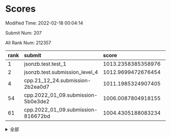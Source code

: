 # Scores

Modified Time: 2022-02-18 00:04:14

Submit Num: 207

All Rank Num: 212357

| rank |               submit               |       score        |       sigma        | pk_num |
| :--- | :--------------------------------- | :----------------- | :----------------- | :----- |
| 1    | jsonzb.test.test_1                 | 1013.2358385358976 | 0.7986083942259737 | 4103   |
| 2    | jsonzb.test.submission_level_4     | 1012.9699472676454 | 0.7999551498220886 | 4097   |
| 4    | cpp.21_12_24.submission-2b2ea0d7   | 1011.1985324907405 | 0.7795728306417927 | 4110   |
| 54   | cpp.2022_01_09.submission-5b0e3de2 | 1006.0087804918155 | 0.7246407843495624 | 4105   |
| 61   | cpp.2022_01_09.submission-816672bd | 1004.4305188083234 | 0.7098407915285437 | 4106   |


<details>
<summary>全部</summary>

| rank |                 submit                 |       score        |       sigma        | pk_num |
| :--- | :------------------------------------- | :----------------- | :----------------- | :----- |
| 1    | jsonzb.test.test_1                     | 1013.2358385358976 | 0.7986083942259737 | 4103   |
| 2    | jsonzb.test.submission_level_4         | 1012.9699472676454 | 0.7999551498220886 | 4097   |
| 3    | gobigger.level_3.submission_level_3_4  | 1011.3909478428345 | 0.7739306532700735 | 4107   |
| 4    | cpp.21_12_24.submission-2b2ea0d7       | 1011.1985324907405 | 0.7795728306417927 | 4110   |
| 5    | gobigger.level_3.submission_level_3_33 | 1011.120606926041  | 0.744857857191239  | 4102   |
| 6    | gobigger.level_3.submission_level_3_39 | 1011.0899650557612 | 0.7708152263428495 | 4107   |
| 7    | gobigger.level_3.submission_level_3_27 | 1011.0562935751968 | 0.7542563664346394 | 4101   |
| 8    | gobigger.level_3.submission_level_3_14 | 1011.0091341300706 | 0.7708120091767678 | 4103   |
| 9    | gobigger.level_3.submission_level_3_42 | 1010.9532769428134 | 0.7744345933315803 | 4107   |
| 10   | gobigger.level_3.submission_level_3_13 | 1010.9231064947375 | 0.7569243228808682 | 4102   |
| 11   | gobigger.level_3.submission_level_3_11 | 1010.9221159109442 | 0.7763387684638892 | 4104   |
| 12   | gobigger.level_3.submission_level_3_30 | 1010.9007277699367 | 0.7513442406845643 | 4107   |
| 13   | gobigger.level_3.submission_level_3_15 | 1010.8695062279489 | 0.7449297937918219 | 4102   |
| 14   | gobigger.level_3.submission_level_3_36 | 1010.7614301864396 | 0.7759661299459903 | 4100   |
| 15   | gobigger.level_3.submission_level_3_17 | 1010.7313752004026 | 0.769006013593968  | 4101   |
| 16   | gobigger.level_3.submission_level_3_29 | 1010.715530607881  | 0.7546190669477294 | 4098   |
| 17   | gobigger.level_3.submission_level_3_20 | 1010.4236354779225 | 0.7522490003330756 | 4105   |
| 18   | gobigger.level_3.submission_level_3_44 | 1010.3586466841153 | 0.7871144970935384 | 4099   |
| 19   | gobigger.level_3.submission_level_3_10 | 1010.3191964419372 | 0.771920412436763  | 4107   |
| 20   | gobigger.level_3.submission_level_3_23 | 1010.3045877745096 | 0.7547571556470057 | 4104   |
| 21   | gobigger.level_3.submission_level_3_1  | 1010.2883265105227 | 0.7501721192183836 | 4106   |
| 22   | gobigger.level_3.submission_level_3_3  | 1010.2798602759808 | 0.7523755524872097 | 4115   |
| 23   | gobigger.level_3.submission_level_3_35 | 1010.2642266745418 | 0.7947598023578774 | 4106   |
| 24   | gobigger.level_3.submission_level_3_31 | 1010.1925661034105 | 0.7529531760265386 | 4102   |
| 25   | gobigger.level_3.submission_level_3_0  | 1010.189958644962  | 0.7681541477521229 | 4106   |
| 26   | gobigger.level_3.submission_level_3_9  | 1010.1840190125415 | 0.7675838949992889 | 4108   |
| 27   | gobigger.level_3.submission_level_3_49 | 1010.1130447295428 | 0.7519665278355072 | 4101   |
| 28   | gobigger.level_3.submission_level_3_28 | 1010.1042896649578 | 0.7325421272528454 | 4102   |
| 29   | gobigger.level_3.submission_level_3_37 | 1010.0497929868767 | 0.7490730406260867 | 4108   |
| 30   | gobigger.level_3.submission_level_3_18 | 1009.8825427989885 | 0.7712803796272363 | 4099   |
| 31   | gobigger.level_3.submission_level_3_34 | 1009.8750782003168 | 0.769934486530891  | 4101   |
| 32   | gobigger.level_3.submission_level_3_32 | 1009.7789974657084 | 0.7585264533716816 | 4098   |
| 33   | gobigger.level_3.submission_level_3_12 | 1009.7062438286116 | 0.745090306594136  | 4100   |
| 34   | gobigger.level_3.submission_level_3_25 | 1009.6949673001943 | 0.7369415780847969 | 4104   |
| 35   | gobigger.level_3.submission_level_3_46 | 1009.6865438217548 | 0.7590847880836925 | 4098   |
| 36   | gobigger.level_3.submission_level_3_24 | 1009.6418894473187 | 0.7559533108934992 | 4102   |
| 37   | gobigger.level_3.submission_level_3_22 | 1009.6196288142315 | 0.7527817841138346 | 4104   |
| 38   | gobigger.level_3.submission_level_3_47 | 1009.6041092344349 | 0.7604274871573854 | 4106   |
| 39   | gobigger.level_3.submission_level_3_16 | 1009.5876256415055 | 0.7788052638276849 | 4104   |
| 40   | gobigger.level_3.submission_level_3_6  | 1009.5152258330421 | 0.7469298927470406 | 4104   |
| 41   | gobigger.level_3.submission_level_3_48 | 1009.4758724361895 | 0.7652999397892444 | 4102   |
| 42   | gobigger.level_3.submission_level_3_2  | 1009.456541271053  | 0.7641692051048862 | 4105   |
| 43   | gobigger.level_3.submission_level_3_19 | 1009.4411894087413 | 0.7430300387980046 | 4103   |
| 44   | gobigger.level_3.submission_level_3_26 | 1009.4019825282119 | 0.7642403918634155 | 4107   |
| 45   | gobigger.level_3.submission_level_3_7  | 1009.3591826606888 | 0.7523410451292166 | 4102   |
| 46   | gobigger.level_3.submission_level_3_43 | 1009.2874839041065 | 0.7477534312478731 | 4104   |
| 47   | gobigger.level_3.submission_level_3_40 | 1009.2773175716587 | 0.7285152622548267 | 4101   |
| 48   | gobigger.level_3.submission_level_3_41 | 1009.2347893611758 | 0.7584812085320279 | 4105   |
| 49   | gobigger.level_3.submission_level_3_38 | 1009.2286490762724 | 0.7609639170074628 | 4105   |
| 50   | gobigger.level_3.submission_level_3_21 | 1009.2156227283352 | 0.7723304294619083 | 4102   |
| 51   | gobigger.level_3.submission_level_3_45 | 1009.073781447719  | 0.7468985571894486 | 4105   |
| 52   | gobigger.level_3.submission_level_3_8  | 1008.9431973707032 | 0.749960449720916  | 4104   |
| 53   | gobigger.level_3.submission_level_3_5  | 1008.5774525202529 | 0.7447038256338484 | 4108   |
| 54   | cpp.2022_01_09.submission-5b0e3de2     | 1006.0087804918155 | 0.7246407843495624 | 4105   |
| 55   | gobigger.level_1.submission_level_1_15 | 1005.2946235924069 | 0.7334520685925264 | 4104   |
| 56   | gobigger.level_1.submission_level_1_16 | 1005.0669253142738 | 0.7241665990522329 | 4107   |
| 57   | gobigger.level_1.submission_level_1_26 | 1004.8464523858844 | 0.7168041895977036 | 4105   |
| 58   | gobigger.level_1.submission_level_1_28 | 1004.7984411467343 | 0.7007101230985723 | 4103   |
| 59   | gobigger.level_1.submission_level_1_27 | 1004.5220382775128 | 0.7280779166172315 | 4106   |
| 60   | gobigger.level_1.submission_level_1_43 | 1004.515279236831  | 0.7297310253591058 | 4104   |
| 61   | cpp.2022_01_09.submission-816672bd     | 1004.4305188083234 | 0.7098407915285437 | 4106   |
| 62   | gobigger.level_1.submission_level_1_10 | 1004.3057955466436 | 0.7222860344008468 | 4103   |
| 63   | gobigger.level_1.submission_level_1_31 | 1004.1642175381274 | 0.7194315913612099 | 4105   |
| 64   | gobigger.level_1.submission_level_1_49 | 1004.1486183854861 | 0.7156024402191623 | 4108   |
| 65   | gobigger.level_1.submission_level_1_18 | 1004.1176907874111 | 0.7176147552432709 | 4105   |
| 66   | gobigger.level_1.submission_level_1_20 | 1004.0336034656625 | 0.7149613874548979 | 4099   |
| 67   | gobigger.level_1.submission_level_1_21 | 1004.0159604839607 | 0.7256740015308545 | 4102   |
| 68   | gobigger.level_1.submission_level_1_35 | 1003.9768323987281 | 0.7189261638982208 | 4111   |
| 69   | gobigger.level_1.submission_level_1_5  | 1003.8516258984206 | 0.7088914800106698 | 4106   |
| 70   | gobigger.level_1.submission_level_1_19 | 1003.7279609352007 | 0.7183672738809606 | 4100   |
| 71   | gobigger.level_1.submission_level_1_4  | 1003.7253919732088 | 0.7138899664775926 | 4100   |
| 72   | gobigger.level_1.submission_level_1_34 | 1003.6938504511185 | 0.7136414525066586 | 4100   |
| 73   | gobigger.level_1.submission_level_1_44 | 1003.6660059050001 | 0.7193321353570282 | 4106   |
| 74   | gobigger.level_1.submission_level_1_9  | 1003.5042961445827 | 0.7129264757104642 | 4101   |
| 75   | gobigger.level_1.submission_level_1_13 | 1003.4989645204296 | 0.7170153374035213 | 4103   |
| 76   | gobigger.level_1.submission_level_1_30 | 1003.4866345960886 | 0.7156828658316624 | 4109   |
| 77   | gobigger.level_1.submission_level_1_48 | 1003.4522809118886 | 0.7068707205036717 | 4108   |
| 78   | gobigger.level_1.submission_level_1_12 | 1003.4060543650337 | 0.7153287349970661 | 4105   |
| 79   | gobigger.level_1.submission_level_1_6  | 1003.3961003750827 | 0.7224863605643521 | 4104   |
| 80   | gobigger.level_1.submission_level_1_39 | 1003.3792037011832 | 0.7163849573295343 | 4105   |
| 81   | gobigger.level_1.submission_level_1_40 | 1003.352908453127  | 0.7086946416620327 | 4106   |
| 82   | gobigger.level_1.submission_level_1_23 | 1003.2385014756361 | 0.7045514207887851 | 4104   |
| 83   | gobigger.level_1.submission_level_1_29 | 1003.2067374996839 | 0.7162057809884189 | 4102   |
| 84   | gobigger.level_1.submission_level_1_42 | 1003.1640256389873 | 0.7280541153101072 | 4101   |
| 85   | gobigger.level_1.submission_level_1_36 | 1003.0696389759103 | 0.7131036578685137 | 4102   |
| 86   | gobigger.level_1.submission_level_1_46 | 1003.0602376838466 | 0.7135394660031846 | 4100   |
| 87   | gobigger.level_1.submission_level_1_24 | 1002.8917607669442 | 0.7163788424386647 | 4107   |
| 88   | gobigger.level_1.submission_level_1_8  | 1002.8723558942626 | 0.7145580783657304 | 4098   |
| 89   | gobigger.level_1.submission_level_1_47 | 1002.8712945942729 | 0.7157999720766938 | 4100   |
| 90   | gobigger.level_1.submission_level_1_1  | 1002.8668572314912 | 0.7215916470849056 | 4104   |
| 91   | gobigger.level_1.submission_level_1_14 | 1002.8131011215241 | 0.7264550800693993 | 4103   |
| 92   | gobigger.level_1.submission_level_1_7  | 1002.7814077431239 | 0.7165265444794084 | 4102   |
| 93   | gobigger.level_1.submission_level_1_45 | 1002.7750398149258 | 0.7139891696247544 | 4106   |
| 94   | gobigger.level_1.submission_level_1_41 | 1002.7739819697246 | 0.7176541573416686 | 4101   |
| 95   | gobigger.level_1.submission_level_1_22 | 1002.758989793608  | 0.7181048737027557 | 4098   |
| 96   | gobigger.level_1.submission_level_1_17 | 1002.693765677442  | 0.7049765141419116 | 4107   |
| 97   | gobigger.level_1.submission_level_1_3  | 1002.5930962300786 | 0.7213359835465696 | 4107   |
| 98   | gobigger.level_1.submission_level_1_37 | 1002.5584791415841 | 0.7125035514826441 | 4106   |
| 99   | gobigger.level_1.submission_level_1_33 | 1002.4442840383352 | 0.7151842515225304 | 4101   |
| 100  | gobigger.level_1.submission_level_1_25 | 1002.2832854814509 | 0.7114612143463891 | 4101   |
| 101  | gobigger.level_1.submission_level_1_32 | 1002.2236059753462 | 0.7187928106747479 | 4105   |
| 102  | gobigger.level_1.submission_level_1_0  | 1002.1893953545273 | 0.714478101821928  | 4107   |
| 103  | gobigger.level_1.submission_level_1_38 | 1002.0951146338247 | 0.707115223374176  | 4108   |
| 104  | gobigger.level_1.submission_level_1_2  | 1001.9695558170065 | 0.7165389433358031 | 4104   |
| 105  | gobigger.level_1.submission_level_1_11 | 1001.6917061372272 | 0.7151569228449064 | 4106   |
| 106  | gobigger.random.submission_random_9    | 997.1961438268255  | 0.6978310966367811 | 4099   |
| 107  | gobigger.random.submission_random_11   | 996.7908841549022  | 0.7070965417879949 | 4110   |
| 108  | gobigger.random.submission_random_28   | 996.7131031735674  | 0.7051846315936173 | 4103   |
| 109  | gobigger.random.submission_random_32   | 996.6080802827053  | 0.7119732894001227 | 4105   |
| 110  | gobigger.random.submission_random_17   | 996.5651718342193  | 0.6953309734866132 | 4102   |
| 111  | gobigger.random.submission_random_37   | 996.561223093212   | 0.7114604432822079 | 4103   |
| 112  | gobigger.random.submission_random_12   | 996.5073021286481  | 0.7129544764973519 | 4105   |
| 113  | gobigger.random.submission_random_25   | 996.471437958789   | 0.7054986538456897 | 4104   |
| 114  | gobigger.random.submission_random_49   | 996.4711920436079  | 0.7068919078259418 | 4104   |
| 115  | gobigger.random.submission_random_29   | 996.4564469180073  | 0.7066589827188868 | 4097   |
| 116  | gobigger.random.submission_random_7    | 996.4365022085374  | 0.7117508202519307 | 4101   |
| 117  | gobigger.random.submission_random_2    | 996.4070477925193  | 0.6953249521110134 | 4103   |
| 118  | gobigger.random.submission_random_34   | 996.398107809293   | 0.724329526278352  | 4103   |
| 119  | gobigger.random.submission_random_1    | 996.3435412586568  | 0.6989003817189067 | 4096   |
| 120  | gobigger.random.submission_random_10   | 996.3396661620147  | 0.7101975072095001 | 4106   |
| 121  | gobigger.random.submission_random_43   | 996.3064023406818  | 0.7119878965720887 | 4107   |
| 122  | gobigger.random.submission_random_47   | 996.2645647179377  | 0.7127161848364336 | 4108   |
| 123  | gobigger.random.submission_random_48   | 996.263886439494   | 0.7151451200458488 | 4102   |
| 124  | gobigger.random.submission_random_46   | 996.1966128428963  | 0.7047176690281168 | 4102   |
| 125  | gobigger.random.submission_random_19   | 996.193448556948   | 0.7142922886331731 | 4104   |
| 126  | gobigger.random.submission_random_0    | 996.1649353044379  | 0.7012252884867713 | 4107   |
| 127  | gobigger.random.submission_random_23   | 996.1594217278123  | 0.7045432196151432 | 4104   |
| 128  | gobigger.random.submission_random_45   | 996.1570780147453  | 0.7114435547677402 | 4106   |
| 129  | gobigger.random.submission_random_13   | 996.1547179964986  | 0.7127727804855046 | 4102   |
| 130  | gobigger.random.submission_random_27   | 996.0813150341446  | 0.7074031080641727 | 4101   |
| 131  | gobigger.random.submission_random_15   | 995.9772443798887  | 0.7063450622090836 | 4102   |
| 132  | gobigger.random.submission_random_26   | 995.9727237618652  | 0.7184811572202237 | 4100   |
| 133  | gobigger.random.submission_random_38   | 995.9540449770236  | 0.7060677811506407 | 4106   |
| 134  | gobigger.random.submission_random_31   | 995.8994515420967  | 0.7263783553466784 | 4106   |
| 135  | gobigger.random.submission_random_30   | 995.8293669798697  | 0.7026982489784637 | 4108   |
| 136  | gobigger.random.submission_random_3    | 995.754825239248   | 0.7087010403809764 | 4106   |
| 137  | gobigger.random.submission_random_40   | 995.7335008937164  | 0.7301035564100411 | 4101   |
| 138  | gobigger.random.submission_random_44   | 995.6554938523357  | 0.7063131180092842 | 4099   |
| 139  | gobigger.random.submission_random_4    | 995.6062375912138  | 0.7076169616429258 | 4106   |
| 140  | gobigger.random.submission_random_20   | 995.5397602002712  | 0.705833985049494  | 4104   |
| 141  | gobigger.random.submission_random_33   | 995.5387800568216  | 0.7250606688074787 | 4109   |
| 142  | gobigger.random.submission_random_16   | 995.5264452590934  | 0.7054285991924975 | 4107   |
| 143  | gobigger.random.submission_random_39   | 995.5168636498579  | 0.7048110653006899 | 4100   |
| 144  | gobigger.random.submission_random_5    | 995.4751090383469  | 0.7193222950135391 | 4103   |
| 145  | gobigger.random.submission_random_21   | 995.3784556087994  | 0.7220338051973063 | 4103   |
| 146  | gobigger.random.submission_random_14   | 995.3442483903314  | 0.7207005220933361 | 4105   |
| 147  | gobigger.random.submission_random_22   | 995.2704963103449  | 0.7071171969896005 | 4103   |
| 148  | gobigger.random.submission_random_24   | 995.1666930437179  | 0.7090101478176032 | 4103   |
| 149  | gobigger.random.submission_random_8    | 995.1001387551     | 0.7119516888637775 | 4103   |
| 150  | gobigger.random.submission_random_41   | 995.0850785477763  | 0.7096449079066722 | 4106   |
| 151  | gobigger.random.submission_random_42   | 994.9643232385012  | 0.7232291076536717 | 4102   |
| 152  | gobigger.random.submission_random_35   | 994.8424616916366  | 0.7099439045691702 | 4104   |
| 153  | gobigger.random.submission_random_6    | 994.741614746687   | 0.7273338516012512 | 4104   |
| 154  | gobigger.random.submission_random_18   | 994.6049479648792  | 0.7175076227363505 | 4102   |
| 155  | gobigger.random.submission_random_36   | 994.4046320845582  | 0.7264845272574496 | 4100   |
| 156  | gobigger.level_2.submission_level_2_10 | 994.2305264129436  | 0.7299632806837816 | 4100   |
| 157  | gobigger.level_2.submission_level_2_17 | 994.1291439049215  | 0.7347744570622988 | 4106   |
| 158  | gobigger.level_2.submission_level_2_24 | 993.9452888110422  | 0.7328825704923335 | 4103   |
| 159  | gobigger.level_2.submission_level_2_49 | 993.6839730151278  | 0.7463261061252782 | 4101   |
| 160  | gobigger.level_2.submission_level_2_40 | 993.5561811055409  | 0.7414252011644423 | 4107   |
| 161  | gobigger.level_2.submission_level_2_47 | 993.4530091989518  | 0.7308709076616599 | 4103   |
| 162  | gobigger.level_2.submission_level_2_13 | 993.0634015489694  | 0.7469391032654165 | 4106   |
| 163  | gobigger.level_2.submission_level_2_30 | 993.0285349201044  | 0.747325865763158  | 4105   |
| 164  | gobigger.level_2.submission_level_2_5  | 992.9072759487017  | 0.7613524032426106 | 4104   |
| 165  | gobigger.level_2.submission_level_2_33 | 992.9052212546121  | 0.7506448514325814 | 4105   |
| 166  | gobigger.level_2.submission_level_2_2  | 992.8471787863227  | 0.7455908221984527 | 4103   |
| 167  | gobigger.level_2.submission_level_2_18 | 992.8244924495986  | 0.7498553078174688 | 4097   |
| 168  | gobigger.level_2.submission_level_2_27 | 992.7962423960133  | 0.7255141170685993 | 4105   |
| 169  | gobigger.level_2.submission_level_2_38 | 992.6302766842667  | 0.747957730491421  | 4105   |
| 170  | gobigger.level_2.submission_level_2_45 | 992.4362213663572  | 0.7414264753754258 | 4105   |
| 171  | gobigger.level_2.submission_level_2_6  | 992.3844360696918  | 0.7394588590565601 | 4102   |
| 172  | gobigger.level_2.submission_level_2_7  | 992.3775159318205  | 0.7468777598444781 | 4106   |
| 173  | gobigger.level_2.submission_level_2_41 | 992.3384308581152  | 0.7508820730746086 | 4104   |
| 174  | gobigger.level_2.submission_level_2_43 | 992.332673084631   | 0.7402311153073613 | 4102   |
| 175  | gobigger.level_2.submission_level_2_31 | 992.2013763317244  | 0.7640506241754011 | 4104   |
| 176  | gobigger.level_2.submission_level_2_26 | 992.1984705301089  | 0.7477469349119221 | 4103   |
| 177  | gobigger.level_2.submission_level_2_11 | 992.1656390177894  | 0.7421169617247545 | 4102   |
| 178  | gobigger.level_2.submission_level_2_23 | 992.011865887932   | 0.7524001772667633 | 4103   |
| 179  | gobigger.level_2.submission_level_2_15 | 991.9818195951364  | 0.7389944176945289 | 4105   |
| 180  | gobigger.level_2.submission_level_2_16 | 991.8235428154125  | 0.7662216686000497 | 4104   |
| 181  | gobigger.level_2.submission_level_2_42 | 991.8045790886474  | 0.7440684108653248 | 4104   |
| 182  | gobigger.level_2.submission_level_2_8  | 991.7936485712967  | 0.7455553835186088 | 4102   |
| 183  | gobigger.level_2.submission_level_2_35 | 991.7526703210649  | 0.7636752169628693 | 4109   |
| 184  | gobigger.level_2.submission_level_2_29 | 991.6509092000001  | 0.7650643194016046 | 4111   |
| 185  | gobigger.level_2.submission_level_2_0  | 991.6485312882976  | 0.7377798656554112 | 4106   |
| 186  | gobigger.level_2.submission_level_2_39 | 991.6219803749806  | 0.7381755440332407 | 4100   |
| 187  | gobigger.level_2.submission_level_2_19 | 991.6037696532582  | 0.74957023361493   | 4095   |
| 188  | gobigger.level_2.submission_level_2_22 | 991.5919954409613  | 0.7441711979808517 | 4101   |
| 189  | gobigger.level_2.submission_level_2_21 | 991.523536970334   | 0.7574858337376917 | 4106   |
| 190  | gobigger.level_2.submission_level_2_4  | 991.5186024331888  | 0.7354141129304568 | 4104   |
| 191  | gobigger.level_2.submission_level_2_12 | 991.508656599091   | 0.7351206795764483 | 4100   |
| 192  | gobigger.level_2.submission_level_2_9  | 991.4538649215609  | 0.7451720665292947 | 4107   |
| 193  | gobigger.level_2.submission_level_2_1  | 991.4375964223084  | 0.7542610699832616 | 4102   |
| 194  | gobigger.level_2.submission_level_2_28 | 991.3401845644545  | 0.7351858625308064 | 4100   |
| 195  | gobigger.level_2.submission_level_2_14 | 991.2301209579052  | 0.7537838885793169 | 4101   |
| 196  | gobigger.level_2.submission_level_2_25 | 991.1153509405266  | 0.7723469346366544 | 4106   |
| 197  | gobigger.level_2.submission_level_2_32 | 991.115320168194   | 0.7486854642983176 | 4098   |
| 198  | gobigger.level_2.submission_level_2_36 | 991.1144086438036  | 0.7677592143740256 | 4099   |
| 199  | gobigger.level_2.submission_level_2_34 | 991.0933310516275  | 0.7509375523668    | 4101   |
| 200  | gobigger.level_2.submission_level_2_48 | 991.0760331256622  | 0.7497717637314988 | 4105   |
| 201  | gobigger.level_2.submission_level_2_37 | 990.6107117287295  | 0.7258732134366054 | 4106   |
| 202  | gobigger.level_2.submission_level_2_3  | 990.333596446242   | 0.7668379561544627 | 4105   |
| 203  | gobigger.level_2.submission_level_2_44 | 989.9603687550506  | 0.7714209481309168 | 4100   |
| 204  | gobigger.level_2.submission_level_2_20 | 989.8383262049146  | 0.7586095320935512 | 4104   |
| 205  | gobigger.level_2.submission_level_2_46 | 988.8508182232451  | 0.767608011570418  | 4098   |
| 206  | gobigger.none.submission_none_1        | 979.3759487328344  | 1.2094519776272237 | 4097   |
| 207  | gobigger.none.submission_none_0        | 974.7734152631623  | 1.6002017387405805 | 4099   |

</details>
